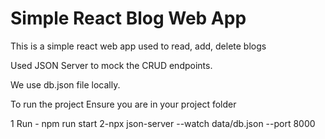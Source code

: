 # Simple React Blog Web App
 This is a simple react web app used to read, add, delete blogs

Used JSON Server to mock the CRUD endpoints.

We use db.json file locally.

To run the project
Ensure you are in your project folder

1 Run - npm run start
2-npx json-server --watch data/db.json --port 8000
